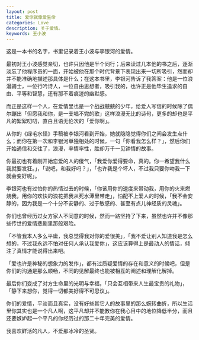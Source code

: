 ```yaml
---
layout: post
title: 爱你就像爱生命
categories: Love
description: 关于爱情。
keywords: 王小波
---
```


这是一本书的名字，书里记录着王小波与李银河的爱情。

最初对王小波感觉亲切，也许只因他是半个同行；后来读过几本他的书之后，逐渐淡忘了他程序员的一面，开始被他在那个时代背景下表现出来一切所吸引，然而却并不能准确地描述那具体是什么；在这本书里，李银河告诉了我答案：他是一位浪漫骑士，一位行吟诗人，一位自由思想者，吸引我的，也许正是他毕生追求的自由、平等和智慧，还有那不着痕迹的幽默感。

而正是这样一个人，在爱情里也是一个战战兢兢的少年，给爱人写信的时候除了偶尔蹦出「但愿我和你，是一支唱不完的歌」这样浪漫无比的诗句，更多的却也是平凡的絮絮叨叨，直白且语无伦次的「爱你啊」。

从你的《绿毛水怪》手稿被李银河看到开始，她就隐隐觉得你们之间会发生点什么；而你在第一次和李银河单独相处的时候，一句「你看我怎么样？」，然后你们开始通信和交往了，浪漫，率情率性，胜却万千一见钟情的故事。

你最初也有着刚开始恋爱的人的傻气，「我爱你爱得要命，真的。你一希望我什么我就要发狂。」，「说吧，和我好吗？」，「也许我是个坏人，不过我只要你吻我一下就会变好呢」。

李银河也有过怕你的热情过去的时候，「你该用你的速度来带动我，用你的火来燃烧我，用你的欢快的浪花把我从死水潭里带走」，怕配不上爱人的时候，「我不会安静的，因为我是一个十分不安静的、过于敏感的、甚至有点儿神经质的灵魂」。

你们也曾经历过女方家人不同意的时候，然而一路坚持了下来，虽然也许并不像那些传世的爱情悲剧里那般艰险。

「不管我本人多么平庸，我总觉得我对你的爱很美」，「我不爱让别人知道我是怎么想的，不过我永远不怕对任何人承认我爱你」，这应该算得上是最动人的情话，倾注了真情才能说得出来吧。

「爱也许是神秘的想象力的发作」，都有过质疑爱情的存在和意义的时候吧，但是你们的沟通是那么顺畅，不同的见解最终也能被相互的阐述和理解化解掉。

最后你们变成了对方生命里的光明与幸福，「只会互相带来人生最宝贵的礼物」，「静下来想你，觉得一切都美好得不可思议」。

你们的爱情，平淡而且真实，没有好些其它人的故事里的那么婉转曲折，所以生活里你其实也是一个凡人啊，这平凡却并不能教你在我心目中的地位降低半分，而且还要嫉妒起一个平凡的你经历过的那二十年完美的爱情。

我喜欢鲜活的凡人，不爱那冰冷的圣贤。
